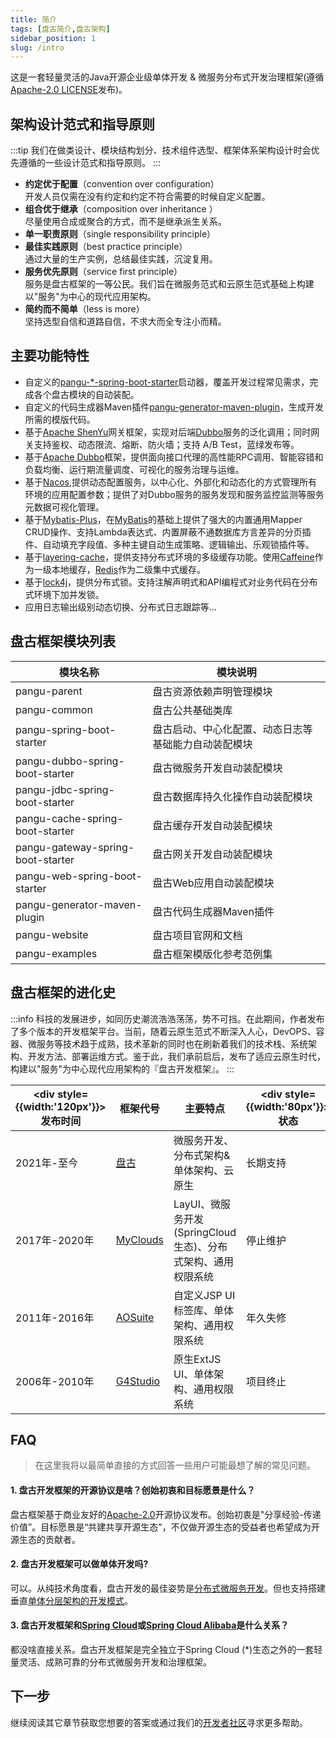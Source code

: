 ```yaml
---
title: 简介
tags: [盘古简介,盘古架构]
sidebar_position: 1
slug: /intro
---
```


<head>
  <title>盘古开发框架简介 | 架构设计 | 主要功能特性</title>
</head>

这是一套轻量灵活的Java开源企业级单体开发 & 微服务分布式开发治理框架(遵循[Apache-2.0 LICENSE](https://www.apache.org/licenses/LICENSE-2.0)发布)。

## 架构设计范式和指导原则

:::tip
我们在做类设计、模块结构划分、技术组件选型、框架体系架构设计时会优先遵循的一些设计范式和指导原则。
:::

- **约定优于配置**（convention over configuration）  
  开发人员仅需在没有约定和约定不符合需要的时候自定义配置。
- **组合优于继承**（composition over inheritance ）  
  尽量使用合成或聚合的方式，而不是继承派生关系。
- **单一职责原则**（single responsibility principle）
- **最佳实践原则**（best practice principle）  
  通过大量的生产实例，总结最佳实践，沉淀复用。	
- **服务优先原则**（service first principle）  
  服务是盘古框架的一等公民。我们旨在微服务范式和云原生范式基础上构建以"服务"为中心的现代应用架构。
- **简约而不简单**（less is more）  
  坚持选型自信和道路自信，不求大而全专注小而精。

## 主要功能特性

- 自定义的[pangu-*-spring-boot-starter](https://gitee.com/pulanos/pangu-framework/tree/master)启动器，覆盖开发过程常见需求，完成各个盘古模块的自动装配。
- 自定义的代码生成器Maven插件[pangu-generator-maven-plugin](https://gitee.com/pulanos/pangu-framework/tree/master/pangu-generator-maven-plugin)，生成开发所需的模版代码。
- 基于[Apache ShenYu](https://shenyu.apache.org)网关框架，实现对后端[Dubbo](https://dubbo.apache.org/en/)服务的泛化调用；同时网关支持鉴权、动态限流、熔断、防火墙；支持 A/B Test，蓝绿发布等。
- 基于[Apache Dubbo](https://dubbo.apache.org/en/)框架，提供面向接口代理的高性能RPC调用、智能容错和负载均衡、运行期流量调度、可视化的服务治理与运维。
- 基于[Nacos](https://nacos.io/en-us/index.html),提供动态配置服务，以中心化、外部化和动态化的方式管理所有环境的应用配置参数；提供了对Dubbo服务的服务发现和服务监控监测等服务元数据可视化管理。
- 基于[Mybatis-Plus](https://gitee.com/baomidou/mybatis-plus)，在[MyBatis](https://mybatis.org/mybatis-3/index.html)的基础上提供了强大的内置通用Mapper CRUD操作、支持Lambda表达式、内置屏蔽不通数据库方言差异的分页插件、自动填充字段值、多种主键自动生成策略、逻辑输出、乐观锁插件等。
- 基于[layering-cache](https://github.com/xiaolyuh/layering-cache)，提供支持分布式环境的多级缓存功能。使用[Caffeine](https://github.com/ben-manes/caffeine)作为一级本地缓存，[Redis](https://redis.io/)作为二级集中式缓存。
- 基于[lock4j](https://gitee.com/baomidou/lock4j)，提供分布式锁。支持注解声明式和API编程式对业务代码在分布式环境下加并发锁。
- 应用日志输出级别动态切换、分布式日志跟踪等...

## 盘古框架模块列表

模块名称 | 模块说明  
--- | ---
pangu-parent | 盘古资源依赖声明管理模块 
pangu-common | 盘古公共基础类库
pangu-spring-boot-starter | 盘古启动、中心化配置、动态日志等基础能力自动装配模块
pangu-dubbo-spring-boot-starter | 盘古微服务开发自动装配模块
pangu-jdbc-spring-boot-starter | 盘古数据库持久化操作自动装配模块
pangu-cache-spring-boot-starter | 盘古缓存开发自动装配模块
pangu-gateway-spring-boot-starter | 盘古网关开发自动装配模块
pangu-web-spring-boot-starter | 盘古Web应用自动装配模块
pangu-generator-maven-plugin | 盘古代码生成器Maven插件
pangu-website | 盘古项目官网和文档
pangu-examples | 盘古框架模版化参考范例集

## 盘古框架的进化史
:::info
科技的发展进步，如同历史潮流浩浩荡荡，势不可挡。在此期间，作者发布了多个版本的开发框架平台。当前，随着云原生范式不断深入人心，DevOPS、容器、微服务等技术趋于成熟，技术革新的同时也在刷新着我们的技术栈、系统架构、开发方法、部署运维方式。鉴于此，我们承前启后，发布了适应云原生时代，构建以"服务"为中心现代应用架构的『盘古开发框架』。
:::

|<div style={{width:'120px'}}>发布时间</div> | 框架代号 | 主要特点 | <div style={{width:'80px'}}>状态</div>
--- | --- | --- | ---
2021年-至今 | [盘古](/) | 微服务开发、分布式架构&单体架构、云原生 | 长期支持
2017年-2020年 | [MyClouds](https://gitee.com/pulanos/myclouds/blob/master/myclouds-docs/1.1%20%E5%85%A5%E9%97%A8%20-%20%E7%AE%80%E4%BB%8B.md) | LayUI、微服务开发(SpringCloud生态)、分布式架构、通用权限系统| 停止维护
2011年-2016年 | [AOSuite](https://gitee.com/pulanos/aosuite/blob/master/doc/a.%E7%AC%AC%E4%B8%80%E7%AB%A0%20AOSuite%E7%AE%80%E4%BB%8B.md) | 自定义JSP UI标签库、单体架构、通用权限系统 | 年久失修
2006年-2010年 | [G4Studio](https://gitee.com/xiong-chun/G4Studio) | 原生ExtJS UI、单体架构、通用权限系统 | 项目终止

## FAQ 
> 在这里我将以最简单直接的方式回答一些用户可能最想了解的常见问题。  

#### 1. 盘古开发框架的开源协议是啥？创始初衷和目标愿景是什么？  
盘古框架基于商业友好的[Apache-2.0](https://www.apache.org/licenses/LICENSE-2.0)开源协议发布。创始初衷是"分享经验-传递价值”。目标愿景是“共建共享开源生态"，不仅做开源生态的受益者也希望成为开源生态的贡献者。

#### 2. 盘古开发框架可以做单体开发吗?
可以。从纯技术角度看，盘古开发的最佳姿势是[分布式微服务开发](/docs/quick-start/how-to-make-microservice-architecture-app)。但也支持搭建垂直[单体分层架构的开发模式](/docs/quick-start/how-to-make-monomer-architecture-app)。

#### 3. 盘古开发框架和[Spring Cloud](https://spring.io/projects/spring-cloud)或[Spring Cloud Alibaba](https://spring.io/projects/spring-cloud-alibaba)是什么关系？  
都没啥直接关系。盘古开发框架是完全独立于Spring Cloud (*)生态之外的一套轻量灵活、成熟可靠的分布式微服务开发和治理框架。

## 下一步
继续阅读其它章节获取您想要的答案或通过我们的[开发者社区](/docs/community)寻求更多帮助。
